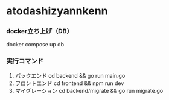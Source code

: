 # atodashizyannkenn

### docker立ち上げ（DB）
docker compose up db

### 実行コマンド
1. バックエンド
cd backend && go run main.go
2. フロントエンド
cd frontend && npm run dev
3. マイグレーション
cd backend/migrate && go run migrate.go